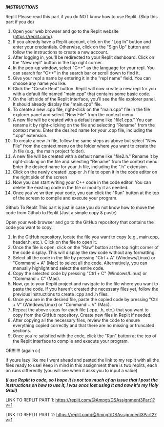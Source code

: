*******INSTRUCTIONS*******

Replit
  Please read this part if you do NOT know how to use Replit. (Skip this part if you do)
  
  1. Open your web browser and go to the Replit website (https://replit.com/).
  2. If you already have a Replit account, click on the "Log In" button and enter your credentials. Otherwise, click on the "Sign Up" button and follow the instructions to create a new account.
  3. After logging in, you'll be redirected to your Replit dashboard. Click on the "New repl" button in the top right corner.
  4. In the pop-up window, select "C++" as the language for your repl. You can search for "C++" in the search bar or scroll down to find it.
  5. Give your repl a name by entering it in the "repl name" field. You can choose any name you like.
  6. Click the "Create Repl" button. Replit will now create a new repl for you with a default file named "main.cpp" that contains some basic code.
  7. On the left side of the Replit interface, you'll see the file explorer panel. It should already display the "main.cpp" file.
  8. To create a new .cpp file, right-click on the "main.cpp" file in the file explorer panel and select "New File" from the context menu.
  9. A new file will be created with a default name like "file1.cpp." You can rename it by right-clicking on the file and selecting "Rename" from the context menu. Enter the desired name for your .cpp file, including the   ".cpp" extension.
  10. To create a new .h file, follow the same steps as above but select "New File" from the context menu on the folder where you want to create the .h file (e.g., the main project folder).
  11. A new file will be created with a default name like "file2.h." Rename it by right-clicking on the file and selecting "Rename" from the context menu. Enter the desired name for your .h file, including the ".h" extension.
  12. Click on the newly created .cpp or .h file to open it in the code editor on the right side of the screen
  13. Now you can start writing your C++ code in the code editor. You can delete the existing code in the file or modify it as needed.
  14. Once you've written your code, you can click the "Run" button at the top of the screen to compile and execute your program.
 
Github To Replit 
  This part is just in case you do not know how to move the code from Github to Replit (Just a simple copy & paste)
  
  Open your web browser and go to the GitHub repository that contains the code you want to copy.
  
  1. In the GitHub repository, locate the file you want to copy (e.g., main.cpp, header.h, etc.). Click on the file to open it.
  2. Once the file is open, click on the "Raw" button at the top right corner of the code display. This will display the raw code without any formatting.
  3. Select all the code in the file by pressing "Ctrl + A" (Windows/Linux) or "Command + A" (Mac) to select all the code. Alternatively, you can manually highlight and select the entire code.
  4. Copy the selected code by pressing "Ctrl + C" (Windows/Linux) or "Command + C" (Mac).
  5. Now, go to your Replit project and navigate to the file where you want to paste the code. If you haven't created the necessary files yet, follow the previous instructions to create .cpp and .h files.
  6. Once you are in the desired file, paste the copied code by pressing "Ctrl + V" (Windows/Linux) or "Command + V" (Mac).
  7. Repeat the above steps for each file (.cpp, .h, etc.) that you want to copy from the GitHub repository. Create new files in Replit if needed.
  8. After copying all the necessary files, review the code to ensure everything copied correctly and that there are no missing or truncated sections.
  9. Once you're satisfied with the code, click the "Run" button at the top of the Replit interface to compile and execute your program.

OR!!!!!!! (again c:)

  If youre lazy like me I went ahead and pasted the link to my replit with all the files ready to use! Keep in mind in this assignment there is two replits, each on runs differently (you will see when it asks you to input a value)
  
  ***(I use Replit to code, so I hope it is not too much of an issue that I post the instructions on how to use it, I was once lost using it and now it's my Holy Grail)***

LINK TO REPLIT PART 1: https://replit.com/@Ampgt/DSAssignment3Part1?v=1

LINK TO REPLIT PART 2: https://replit.com/@Ampgt/DSAssignment3Part2?v=1
